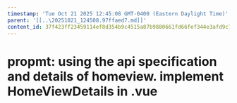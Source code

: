 ```yaml
---
timestamp: 'Tue Oct 21 2025 12:45:08 GMT-0400 (Eastern Daylight Time)'
parent: '[[..\20251021_124508.97ffaed7.md]]'
content_id: 37f423ff23459114ef8d354b9c4515a87b9880661fd66fef344e3afd9c7d94a7
---
```


# propmt: using the api specification and details of homeview. implement HomeViewDetails in .vue
